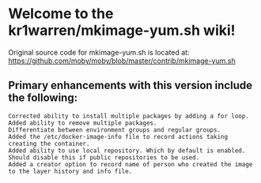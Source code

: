 # Welcome to the kr1warren/mkimage-yum.sh wiki!

Original source code for mkimage-yum.sh is located at: https://github.com/moby/moby/blob/master/contrib/mkimage-yum.sh

## Primary enhancements with this version include the following:

    Corrected ability to install multiple packages by adding a for loop.
    Added ability to remove multiple packages.
    Differentiate between environment groups and regular groups.
    Added the /etc/docker-image-info file to record actions taking creating the container.
    Added ability to use local repository. Which by default is enabled. Should disable this if public repositories to be used.
    Added a creator option to record name of person who created the image to the layer history and info file.

